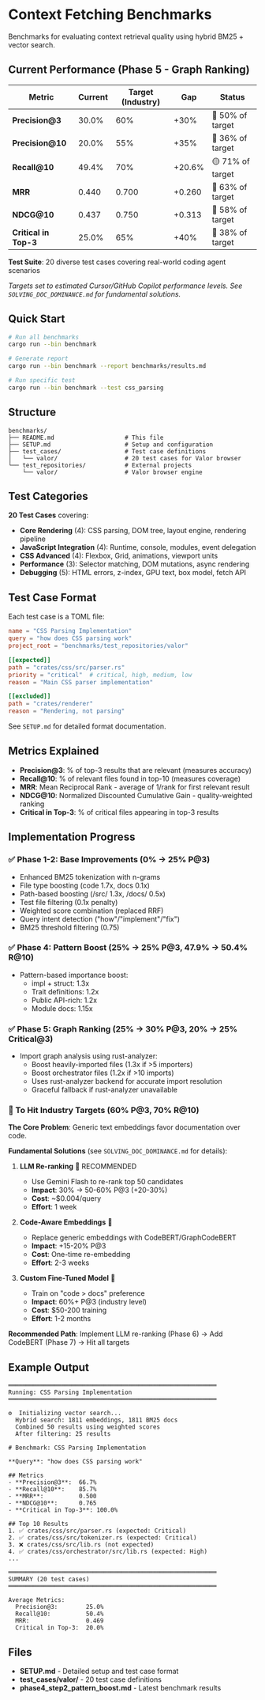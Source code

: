 # Context Fetching Benchmarks

Benchmarks for evaluating context retrieval quality using hybrid BM25 + vector search.

## Current Performance (Phase 5 - Graph Ranking)

| Metric | Current | Target (Industry) | Gap | Status |
|--------|---------|------------------|-----|--------|
| **Precision@3** | 30.0% | 60% | +30% | 🔴 50% of target |
| **Precision@10** | 20.0% | 55% | +35% | 🔴 36% of target |
| **Recall@10** | 49.4% | 70% | +20.6% | 🟡 71% of target |
| **MRR** | 0.440 | 0.700 | +0.260 | 🔴 63% of target |
| **NDCG@10** | 0.437 | 0.750 | +0.313 | 🔴 58% of target |
| **Critical in Top-3** | 25.0% | 65% | +40% | 🔴 38% of target |

**Test Suite**: 20 diverse test cases covering real-world coding agent scenarios

*Targets set to estimated Cursor/GitHub Copilot performance levels. See `SOLVING_DOC_DOMINANCE.md` for fundamental solutions.*

## Quick Start

```bash
# Run all benchmarks
cargo run --bin benchmark

# Generate report
cargo run --bin benchmark --report benchmarks/results.md

# Run specific test
cargo run --bin benchmark --test css_parsing
```

## Structure

```
benchmarks/
├── README.md                    # This file
├── SETUP.md                     # Setup and configuration
├── test_cases/                  # Test case definitions
│   └── valor/                   # 20 test cases for Valor browser
└── test_repositories/           # External projects
    └── valor/                   # Valor browser engine
```

## Test Categories

**20 Test Cases** covering:
- **Core Rendering** (4): CSS parsing, DOM tree, layout engine, rendering pipeline
- **JavaScript Integration** (4): Runtime, console, modules, event delegation
- **CSS Advanced** (4): Flexbox, Grid, animations, viewport units
- **Performance** (3): Selector matching, DOM mutations, async rendering
- **Debugging** (5): HTML errors, z-index, GPU text, box model, fetch API

## Test Case Format

Each test case is a TOML file:

```toml
name = "CSS Parsing Implementation"
query = "how does CSS parsing work"
project_root = "benchmarks/test_repositories/valor"

[[expected]]
path = "crates/css/src/parser.rs"
priority = "critical"  # critical, high, medium, low
reason = "Main CSS parser implementation"

[[excluded]]
path = "crates/renderer"
reason = "Rendering, not parsing"
```

See `SETUP.md` for detailed format documentation.

## Metrics Explained

- **Precision@3**: % of top-3 results that are relevant (measures accuracy)
- **Recall@10**: % of relevant files found in top-10 (measures coverage)
- **MRR**: Mean Reciprocal Rank - average of 1/rank for first relevant result
- **NDCG@10**: Normalized Discounted Cumulative Gain - quality-weighted ranking
- **Critical in Top-3**: % of critical files appearing in top-3 results

## Implementation Progress

### ✅ Phase 1-2: Base Improvements (0% → 25% P@3)
- Enhanced BM25 tokenization with n-grams
- File type boosting (code 1.7x, docs 0.1x)
- Path-based boosting (/src/ 1.3x, /docs/ 0.5x)
- Test file filtering (0.1x penalty)
- Weighted score combination (replaced RRF)
- Query intent detection ("how"/"implement"/"fix")
- BM25 threshold filtering (0.75)

### ✅ Phase 4: Pattern Boost (25% → 25% P@3, 47.9% → 50.4% R@10)
- Pattern-based importance boost:
  - impl + struct: 1.3x
  - Trait definitions: 1.2x
  - Public API-rich: 1.2x
  - Module docs: 1.15x

### ✅ Phase 5: Graph Ranking (25% → 30% P@3, 20% → 25% Critical@3)
- Import graph analysis using rust-analyzer:
  - Boost heavily-imported files (1.3x if >5 importers)
  - Boost orchestrator files (1.2x if >10 imports)
  - Uses rust-analyzer backend for accurate import resolution
  - Graceful fallback if rust-analyzer unavailable

### 🔄 To Hit Industry Targets (60% P@3, 70% R@10)

**The Core Problem**: Generic text embeddings favor documentation over code.

**Fundamental Solutions** (see `SOLVING_DOC_DOMINANCE.md` for details):

1. **LLM Re-ranking** 🥇 RECOMMENDED
   - Use Gemini Flash to re-rank top 50 candidates
   - **Impact**: 30% → 50-60% P@3 (+20-30%)
   - **Cost**: ~$0.004/query
   - **Effort**: 1 week

2. **Code-Aware Embeddings** 🥈
   - Replace generic embeddings with CodeBERT/GraphCodeBERT
   - **Impact**: +15-20% P@3
   - **Cost**: One-time re-embedding
   - **Effort**: 2-3 weeks

3. **Custom Fine-Tuned Model** 🥉
   - Train on "code > docs" preference
   - **Impact**: 60%+ P@3 (industry level)
   - **Cost**: $50-200 training
   - **Effort**: 1-2 months

**Recommended Path**: Implement LLM re-ranking (Phase 6) → Add CodeBERT (Phase 7) → Hit all targets

## Example Output

```
═══════════════════════════════════════════════════════════
Running: CSS Parsing Implementation
═══════════════════════════════════════════════════════════

⚙️  Initializing vector search...
  Hybrid search: 1811 embeddings, 1811 BM25 docs
  Combined 50 results using weighted scores
  After filtering: 25 results

# Benchmark: CSS Parsing Implementation

**Query**: "how does CSS parsing work"

## Metrics
- **Precision@3**:  66.7%
- **Recall@10**:    85.7%
- **MRR**:          0.500
- **NDCG@10**:      0.765
- **Critical in Top-3**: 100.0%

## Top 10 Results
1. ✅ crates/css/src/parser.rs (expected: Critical)
2. ✅ crates/css/src/tokenizer.rs (expected: Critical)
3. ❌ crates/css/src/lib.rs (not expected)
4. ✅ crates/css/orchestrator/src/lib.rs (expected: High)
...

═══════════════════════════════════════════════════════════
SUMMARY (20 test cases)
═══════════════════════════════════════════════════════════

Average Metrics:
  Precision@3:        25.0%
  Recall@10:          50.4%
  MRR:                0.469
  Critical in Top-3:  20.0%
```

## Files

- **SETUP.md** - Detailed setup and test case format
- **test_cases/valor/** - 20 test case definitions
- **phase4_step2_pattern_boost.md** - Latest benchmark results
